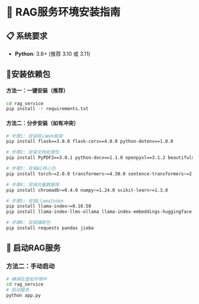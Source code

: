 # 🚀 RAG服务环境安装指南

## 📋 系统要求

- **Python**: 3.8+ (推荐 3.10 或 3.11)

## 🚀安装依赖包

#### 方法一：一键安装（推荐）
```bash
cd rag_service
pip install -r requirements.txt
```

#### 方法二：分步安装（如有冲突）
```bash
# 步骤1: 安装核心Web框架
pip install flask==3.0.0 flask-cors==4.0.0 python-dotenv==1.0.0

# 步骤2: 安装文档处理包
pip install PyPDF2==3.0.1 python-docx==1.1.0 openpyxl==3.1.2 beautifulsoup4==4.12.2

# 步骤3: 安装AI核心包
pip install torch>=2.0.0 transformers>=4.30.0 sentence-transformers>=2.6.1

# 步骤4: 安装向量数据库
pip install chromadb>=0.4.0 numpy>=1.24.0 scikit-learn>=1.3.0

# 步骤5: 安装LlamaIndex
pip install llama-index>=0.10.50
pip install llama-index-llms-ollama llama-index-embeddings-huggingface llama-index-vector-stores-chroma

# 步骤6: 安装辅助包
pip install requests pandas jieba
```

## 🚀 启动RAG服务

### 方法二：手动启动
```bash
# 确保在虚拟环境中
cd rag_service
# 启动服务
python app.py
```